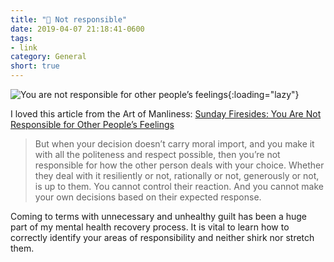 ```yaml
---
title: "🔗 Not responsible"
date: 2019-04-07 21:18:41-0600
tags:
- link
category: General
short: true
---
```


![You are not responsible for other people’s feelings](https://content.artofmanliness.com/uploads/2019/04/Other-Peoples-Feelings-Header-2.jpg){:loading="lazy"}

I loved this article from the Art of Manliness: [Sunday Firesides: You Are Not Responsible for Other People’s Feelings](https://www.artofmanliness.com/articles/sunday-firesides-you-are-not-responsible-for-other-peoples-feelings/)

> But when your decision doesn’t carry moral import, and you make it with all the politeness and respect possible, then you’re not responsible for how the other person deals with your choice. Whether they deal with it resiliently or not, rationally or not, generously or not, is up to them. You cannot control their reaction. And you cannot make your own decisions based on their expected response.

Coming to terms with unnecessary and unhealthy guilt has been a huge part of my mental health recovery process. It is vital to learn how to correctly identify your areas of responsibility and neither shirk nor stretch them.
